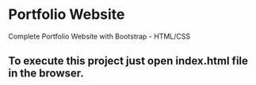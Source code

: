 # Portfolio Website
Complete Portfolio Website with Bootstrap - HTML/CSS  

## To execute this project just open index.html file in the browser.
